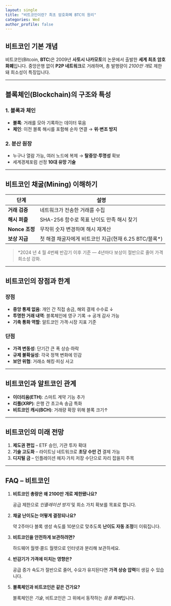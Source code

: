 ```yaml
---
layout: single
title: "비트코인이란? 최초 암호화폐 BTC의 원리"
categories: Wed
author_profile: false
---
```


## 비트코인 기본 개념

비트코인(Bitcoin, **BTC**)은 2009년 **사토시 나카모토**의 논문에서 출발한 **세계 최초 암호화폐**입니다. 중앙은행 없이 **P2P 네트워크**로 거래하며, 총 발행량이 *2100만 개*로 제한돼 희소성이 특징입니다.

------

## 블록체인(Blockchain)의 구조와 특성

### 1. 블록과 체인

- **블록**: 거래를 모아 기록하는 데이터 묶음
- **체인**: 이전 블록 해시를 포함해 순차 연결 → **위·변조 방지**

### 2. 분산 원장

- 누구나 열람 가능, 여러 노드에 복제 → **탈중앙·투명성** 확보
- 세계경제포럼 선정 **10대 유망 기술**

------

## 비트코인 채굴(Mining) 이해하기

| 단계           | 설명                                                  |
| -------------- | ----------------------------------------------------- |
| **거래 검증**  | 네트워크가 전송한 거래를 수집                         |
| **해시 퍼즐**  | SHA-256 함수로 목표 난이도 만족 해시 찾기             |
| **Nonce 조정** | 무작위 숫자 변경하며 해시 재계산                      |
| **보상 지급**  | 첫 해결 채굴자에게 비트코인 지급(현재 6.25 BTC/블록*) |

> *2024 년 4 월 4번째 반감기 이후 기준 — 4년마다 보상이 절반으로 줄어 가격 희소성 강화.

------

## 비트코인의 장점과 한계

### 장점

- **중앙 통제 없음**: 개인 간 직접 송금, 해외 결제 수수료 ↓
- **투명한 거래 내역**: 블록체인에 영구 기록 → 공개 감사 가능
- **기축 통화 역할**: 알트코인 가격·시장 지표 기준

### 단점

- **가격 변동성**: 단기간 큰 폭 상승·하락
- **규제 불확실성**: 각국 정책 변화에 민감
- **보안 위협**: 거래소 해킹·피싱 사고

------

## 비트코인과 알트코인 관계

- **이더리움(ETH)**: 스마트 계약 기능 추가
- **리플(XRP)**: 은행 간 초고속 송금 특화
- **비트코인 캐시(BCH)**: 거래량 확장 위해 블록 크기↑

------

## 비트코인의 미래 전망

1. **제도권 편입** – ETF 승인, 기관 투자 확대
2. **기술 고도화** – 라이트닝 네트워크로 **초당 수만 건** 결제 가능
3. **디지털 금** – 인플레이션 헤지·가치 저장 수단으로 자리 잡을지 주목

------

## FAQ – 비트코인

1. **비트코인 총량은 왜 2100만 개로 제한됐나요?**

   공급 제한으로 *인플레이션 방지* 및 희소 가치 확보를 목표로 합니다.

2. **채굴 난이도는 어떻게 결정되나요?**

   약 2주마다 블록 생성 속도를 10분으로 맞추도록 **난이도 자동 조정**이 이뤄집니다.

3. **비트코인을 안전하게 보관하려면?**

   하드웨어 월렛·콜드 월렛으로 인터넷과 분리해 보관하세요.

4. **반감기가 가격에 미치는 영향은?**

   공급 증가 속도가 절반으로 줄어, 수요가 유지된다면 **가격 상승 압력**이 생길 수 있습니다.

5. **블록체인과 비트코인은 같은 건가요?**

   블록체인은 *기술*, 비트코인은 그 위에서 동작하는 *응용 화폐*입니다.
